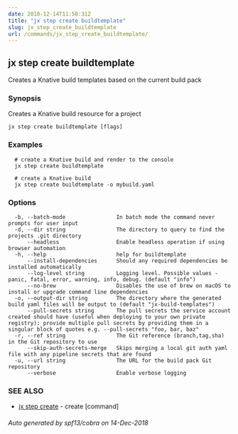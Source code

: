 ```yaml
---
date: 2018-12-14T11:50:31Z
title: "jx step create buildtemplate"
slug: jx_step_create_buildtemplate
url: /commands/jx_step_create_buildtemplate/
---
```

## jx step create buildtemplate

Creates a Knative build templates based on the current build pack

### Synopsis

Creates a Knative build resource for a project

```
jx step create buildtemplate [flags]
```

### Examples

```
  # create a Knative build and render to the console
  jx step create buildtemplate
  
  # create a Knative build
  jx step create buildtemplate -o mybuild.yaml
```

### Options

```
  -b, --batch-mode                In batch mode the command never prompts for user input
  -d, --dir string                The directory to query to find the projects .git directory
      --headless                  Enable headless operation if using browser automation
  -h, --help                      help for buildtemplate
      --install-dependencies      Should any required dependencies be installed automatically
      --log-level string          Logging level. Possible values - panic, fatal, error, warning, info, debug. (default "info")
      --no-brew                   Disables the use of brew on macOS to install or upgrade command line dependencies
  -o, --output-dir string         The directory where the generated build yaml files will be output to (default "jx-build-templates")
      --pull-secrets string       The pull secrets the service account created should have (useful when deploying to your own private registry): provide multiple pull secrets by providing them in a singular block of quotes e.g. --pull-secrets "foo, bar, baz"
  -r, --ref string                The Git reference (branch,tag,sha) in the Git repository to use
      --skip-auth-secrets-merge   Skips merging a local git auth yaml file with any pipeline secrets that are found
  -u, --url string                The URL for the build pack Git repository
      --verbose                   Enable verbose logging
```

### SEE ALSO

* [jx step create](/commands/jx_step_create/)	 - create [command]

###### Auto generated by spf13/cobra on 14-Dec-2018
